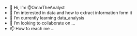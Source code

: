 - 👋 Hi, I’m @OmarTheAnalyst
- 👀 I’m interested in data and how to extract information form it 
- 🌱 I’m currently learning data_analysis
- 💞️ I’m looking to collaborate on ...
- 📫 How to reach me ...

<!---
OmarTheAnalyst/OmarTheAnalyst is a ✨ special ✨ repository because its `README.md` (this file) appears on your GitHub profile.
You can click the Preview link to take a look at your changes.
--->
